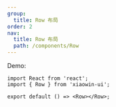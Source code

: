 ```yaml
---
group:
  title: Row 布局
order: 2
nav:
  title: Row 布局
  path: /components/Row
---
```


Demo:

```tsx
import React from 'react';
import { Row } from 'xiaowin-ui';

export default () => <Row></Row>;
```
